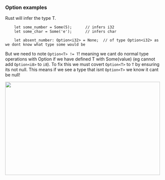 
### Option examples

Rust will infer the type T. 
```rust,editable
    let some_number = Some(5);      // infers i32
    let some_char = Some('e');      // infers char

    let absent_number: Option<i32> = None;  // of type Option<i32> as we dont know what type some would be
```
But we need to note ```Option<T> != T```! meaning we cant do normal type operations with Option if we have defined T with Some(value) (eg cannot add `Option<i8>` to `i8`). To fix this we must covert ```Option<T>``` to ```T``` by ensuring its not null. This means if we see a type that isnt `Option<T>` we know it cant be null! 

<img alt="" class="bh gt pa c" width="498" height="301" loading="eager" role="presentation" src="https://miro.medium.com/v2/resize:fit:996/1*EyBu3xyslFozyfa_UUlK0w.gif">


